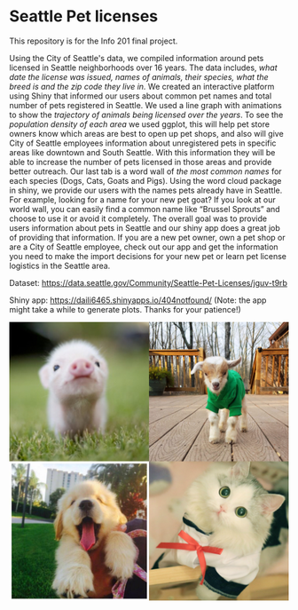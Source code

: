 # Seattle Pet licenses

This repository is for the Info 201 final project.

Using the City of Seattle's data, we compiled information around pets licensed in Seattle neighborhoods over 16 years. The data includes, _what date the license was issued, names of animals, their species, what the breed is and the zip code they live in._ 
We created an interactive platform using Shiny that informed our users about common pet names and total number of pets registered in Seattle. We used a line graph with animations to show the _trajectory of animals being licensed over the years_. To see the _population density of each area_ we used ggplot, this will help pet store owners know which areas are best to open up pet shops, and also will give City of Seattle employees information about unregistered pets in specific areas like downtown and South Seattle. With this information they will be able to increase the number of pets licensed in those areas and provide better outreach. Our last tab is a word wall of _the most common names_ for each species (Dogs, Cats, Goats and Pigs). Using the word cloud package in shiny, we provide our users with the names pets already have in Seattle. For example, looking for a name for your new pet goat? If you look at our world wall, you can easily find a common name like “Brussel Sprouts” and choose to use it or avoid it completely. 
The overall goal was to provide users information about pets in Seattle and our shiny app does a great job of providing that information. If you are a new pet owner, own a pet shop or are a City of Seattle employee, check out our app and get the information you need to make the import decisions for your new pet or learn pet license logistics in the Seattle area.

Dataset: https://data.seattle.gov/Community/Seattle-Pet-Licenses/jguv-t9rb

Shiny app: https://daili6465.shinyapps.io/404notfound/ (Note: the app might take a while to generate plots. Thanks for your patience!)

![](pets.jpeg)
